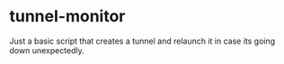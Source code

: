 # tunnel-monitor
Just a basic script that creates a tunnel and relaunch it in case its going down unexpectedly.
